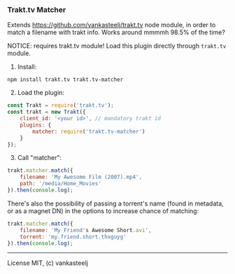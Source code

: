 ### Trakt.tv Matcher
Extends https://github.com/vankasteelj/trakt.tv node module, in order to match a filename with trakt info. Works around mmmmh 98.5% of the time?

NOTICE: requires trakt.tv module! Load this plugin directly through `trakt.tv` module.

1) Install:

```npm install trakt.tv trakt.tv-matcher```

2) Load the plugin:

```js
const Trakt = require('trakt.tv');
const trakt = new Trakt({
    client_id: '<your id>', // mandatory trakt id
    plugins: {
        matcher: require('trakt.tv-matcher')
    }
});
```

3) Call "matcher":
```js
trakt.matcher.match({
    filename: 'My Awesome Film (2007).mp4',
    path: '/media/Home_Movies'
}).then(console.log);
```

There's also the possibility of passing a torrent's name (found in metadata, or as a magnet DN) in the options to increase chance of matching:

```js
trakt.matcher.match({
    filename: 'My Friend's Awesome Short.avi',
    torrent: 'my.friend.short.thxguyg'
}).then(console.log);
```

---
License MIT, (c) vankasteelj
